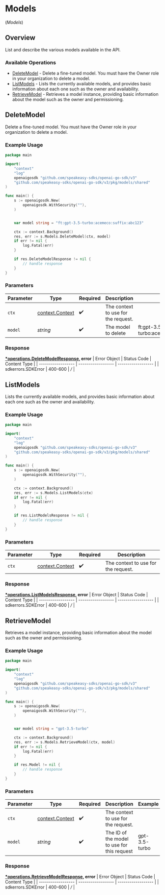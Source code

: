 # Models
(*Models*)

## Overview

List and describe the various models available in the API.

### Available Operations

* [DeleteModel](#deletemodel) - Delete a fine-tuned model. You must have the Owner role in your organization to delete a model.
* [ListModels](#listmodels) - Lists the currently available models, and provides basic information about each one such as the owner and availability.
* [RetrieveModel](#retrievemodel) - Retrieves a model instance, providing basic information about the model such as the owner and permissioning.

## DeleteModel

Delete a fine-tuned model. You must have the Owner role in your organization to delete a model.

### Example Usage

```go
package main

import(
	"context"
	"log"
	openaigosdk "github.com/speakeasy-sdks/openai-go-sdk/v3"
	"github.com/speakeasy-sdks/openai-go-sdk/v3/pkg/models/shared"
)

func main() {
    s := openaigosdk.New(
        openaigosdk.WithSecurity(""),
    )


    var model string = "ft:gpt-3.5-turbo:acemeco:suffix:abc123"

    ctx := context.Background()
    res, err := s.Models.DeleteModel(ctx, model)
    if err != nil {
        log.Fatal(err)
    }

    if res.DeleteModelResponse != nil {
        // handle response
    }
}
```

### Parameters

| Parameter                                             | Type                                                  | Required                                              | Description                                           | Example                                               |
| ----------------------------------------------------- | ----------------------------------------------------- | ----------------------------------------------------- | ----------------------------------------------------- | ----------------------------------------------------- |
| `ctx`                                                 | [context.Context](https://pkg.go.dev/context#Context) | :heavy_check_mark:                                    | The context to use for the request.                   |                                                       |
| `model`                                               | *string*                                              | :heavy_check_mark:                                    | The model to delete                                   | ft:gpt-3.5-turbo:acemeco:suffix:abc123                |


### Response

**[*operations.DeleteModelResponse](../../pkg/models/operations/deletemodelresponse.md), error**
| Error Object       | Status Code        | Content Type       |
| ------------------ | ------------------ | ------------------ |
| sdkerrors.SDKError | 400-600            | */*                |

## ListModels

Lists the currently available models, and provides basic information about each one such as the owner and availability.

### Example Usage

```go
package main

import(
	"context"
	"log"
	openaigosdk "github.com/speakeasy-sdks/openai-go-sdk/v3"
	"github.com/speakeasy-sdks/openai-go-sdk/v3/pkg/models/shared"
)

func main() {
    s := openaigosdk.New(
        openaigosdk.WithSecurity(""),
    )

    ctx := context.Background()
    res, err := s.Models.ListModels(ctx)
    if err != nil {
        log.Fatal(err)
    }

    if res.ListModelsResponse != nil {
        // handle response
    }
}
```

### Parameters

| Parameter                                             | Type                                                  | Required                                              | Description                                           |
| ----------------------------------------------------- | ----------------------------------------------------- | ----------------------------------------------------- | ----------------------------------------------------- |
| `ctx`                                                 | [context.Context](https://pkg.go.dev/context#Context) | :heavy_check_mark:                                    | The context to use for the request.                   |


### Response

**[*operations.ListModelsResponse](../../pkg/models/operations/listmodelsresponse.md), error**
| Error Object       | Status Code        | Content Type       |
| ------------------ | ------------------ | ------------------ |
| sdkerrors.SDKError | 400-600            | */*                |

## RetrieveModel

Retrieves a model instance, providing basic information about the model such as the owner and permissioning.

### Example Usage

```go
package main

import(
	"context"
	"log"
	openaigosdk "github.com/speakeasy-sdks/openai-go-sdk/v3"
	"github.com/speakeasy-sdks/openai-go-sdk/v3/pkg/models/shared"
)

func main() {
    s := openaigosdk.New(
        openaigosdk.WithSecurity(""),
    )


    var model string = "gpt-3.5-turbo"

    ctx := context.Background()
    res, err := s.Models.RetrieveModel(ctx, model)
    if err != nil {
        log.Fatal(err)
    }

    if res.Model != nil {
        // handle response
    }
}
```

### Parameters

| Parameter                                             | Type                                                  | Required                                              | Description                                           | Example                                               |
| ----------------------------------------------------- | ----------------------------------------------------- | ----------------------------------------------------- | ----------------------------------------------------- | ----------------------------------------------------- |
| `ctx`                                                 | [context.Context](https://pkg.go.dev/context#Context) | :heavy_check_mark:                                    | The context to use for the request.                   |                                                       |
| `model`                                               | *string*                                              | :heavy_check_mark:                                    | The ID of the model to use for this request           | gpt-3.5-turbo                                         |


### Response

**[*operations.RetrieveModelResponse](../../pkg/models/operations/retrievemodelresponse.md), error**
| Error Object       | Status Code        | Content Type       |
| ------------------ | ------------------ | ------------------ |
| sdkerrors.SDKError | 400-600            | */*                |
